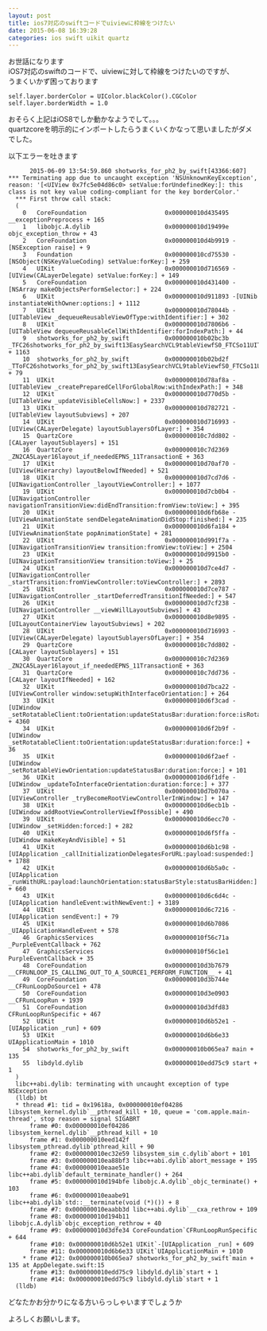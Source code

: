 ```yaml
---
layout: post
title: ios7対応のswiftコードでuiviewに枠線をつけたい
date: 2015-06-08 16:39:28
categories: ios swift uikit quartz
---
```

<!-- {% raw %} -->
<p>お世話になります<br>
iOS7対応のswiftのコードで、uiviewに対して枠線をつけたいのですが、<br>
うまくいかず困っております</p>

<pre><code>self.layer.borderColor = UIColor.blackColor().CGColor
self.layer.borderWidth = 1.0
</code></pre>

<p>おそらく上記はiOS8でしか動かなようでして。。。<br>
quartzcoreを明示的にインポートしたらうまくいくかなって思いましたがダメでした。</p>

<p>以下エラーを吐きます</p>

<pre><code>      2015-06-09 13:54:59.860 shotworks_for_ph2_by_swift[43366:607] *** Terminating app due to uncaught exception 'NSUnknownKeyException', reason: '[&lt;UIView 0x7fc5e04d86c0&gt; setValue:forUndefinedKey:]: this class is not key value coding-compliant for the key borderColor.'
  *** First throw call stack:
  (
    0   CoreFoundation                      0x000000010d435495 __exceptionPreprocess + 165
    1   libobjc.A.dylib                     0x000000010d19499e objc_exception_throw + 43
    2   CoreFoundation                      0x000000010d4b9919 -[NSException raise] + 9
    3   Foundation                          0x000000010cd75530 -[NSObject(NSKeyValueCoding) setValue:forKey:] + 259
    4   UIKit                               0x000000010d716569 -[UIView(CALayerDelegate) setValue:forKey:] + 149
    5   CoreFoundation                      0x000000010d431400 -[NSArray makeObjectsPerformSelector:] + 224
    6   UIKit                               0x000000010d911893 -[UINib instantiateWithOwner:options:] + 1112
    7   UIKit                               0x000000010d78044b -[UITableView _dequeueReusableViewOfType:withIdentifier:] + 302
    8   UIKit                               0x000000010d7806b6 -[UITableView dequeueReusableCellWithIdentifier:forIndexPath:] + 44
    9   shotworks_for_ph2_by_swift          0x000000010b02bc3b _TFC26shotworks_for_ph2_by_swift13EasySearchVCL9tableViewfS0_FTCSo11UITableView21cellForRowAtIndexPathCSo11NSIndexPath_CSo15UITableViewCell + 1163
    10  shotworks_for_ph2_by_swift          0x000000010b02bd2f _TToFC26shotworks_for_ph2_by_swift13EasySearchVCL9tableViewfS0_FTCSo11UITableView21cellForRowAtIndexPathCSo11NSIndexPath_CSo15UITableViewCell + 79
    11  UIKit                               0x000000010d78af8a -[UITableView _createPreparedCellForGlobalRow:withIndexPath:] + 348
    12  UIKit                               0x000000010d770d5b -[UITableView _updateVisibleCellsNow:] + 2337
    13  UIKit                               0x000000010d782721 -[UITableView layoutSubviews] + 207
    14  UIKit                               0x000000010d716993 -[UIView(CALayerDelegate) layoutSublayersOfLayer:] + 354
    15  QuartzCore                          0x000000010c7dd802 -[CALayer layoutSublayers] + 151
    16  QuartzCore                          0x000000010c7d2369 _ZN2CA5Layer16layout_if_neededEPNS_11TransactionE + 363
    17  UIKit                               0x000000010d70af70 -[UIView(Hierarchy) layoutBelowIfNeeded] + 521
    18  UIKit                               0x000000010d7cd7d6 -[UINavigationController _layoutViewController:] + 1077
    19  UIKit                               0x000000010d7cb0b4 -[UINavigationController navigationTransitionView:didEndTransition:fromView:toView:] + 395
    20  UIKit                               0x000000010d6fb68e -[UIViewAnimationState sendDelegateAnimationDidStop:finished:] + 235
    21  UIKit                               0x000000010d6fa184 +[UIViewAnimationState popAnimationState] + 281
    22  UIKit                               0x000000010d991f7a -[UINavigationTransitionView transition:fromView:toView:] + 2504
    23  UIKit                               0x000000010d9915b0 -[UINavigationTransitionView transition:toView:] + 25
    24  UIKit                               0x000000010d7ce4d7 -[UINavigationController _startTransition:fromViewController:toViewController:] + 2893
    25  UIKit                               0x000000010d7ce787 -[UINavigationController _startDeferredTransitionIfNeeded:] + 547
    26  UIKit                               0x000000010d7cf238 -[UINavigationController __viewWillLayoutSubviews] + 43
    27  UIKit                               0x000000010d8e9895 -[UILayoutContainerView layoutSubviews] + 202
    28  UIKit                               0x000000010d716993 -[UIView(CALayerDelegate) layoutSublayersOfLayer:] + 354
    29  QuartzCore                          0x000000010c7dd802 -[CALayer layoutSublayers] + 151
    30  QuartzCore                          0x000000010c7d2369 _ZN2CA5Layer16layout_if_neededEPNS_11TransactionE + 363
    31  QuartzCore                          0x000000010c7dd736 -[CALayer layoutIfNeeded] + 162
    32  UIKit                               0x000000010d7bca22 -[UIViewController window:setupWithInterfaceOrientation:] + 264
    33  UIKit                               0x000000010d6f3cad -[UIWindow _setRotatableClient:toOrientation:updateStatusBar:duration:force:isRotating:] + 4360
    34  UIKit                               0x000000010d6f2b9f -[UIWindow _setRotatableClient:toOrientation:updateStatusBar:duration:force:] + 36
    35  UIKit                               0x000000010d6f2aef -[UIWindow _setRotatableViewOrientation:updateStatusBar:duration:force:] + 101
    36  UIKit                               0x000000010d6f1dfe -[UIWindow _updateToInterfaceOrientation:duration:force:] + 377
    37  UIKit                               0x000000010d7b070a -[UIViewController _tryBecomeRootViewControllerInWindow:] + 147
    38  UIKit                               0x000000010d6ecb1b -[UIWindow addRootViewControllerViewIfPossible] + 490
    39  UIKit                               0x000000010d6ecc70 -[UIWindow _setHidden:forced:] + 282
    40  UIKit                               0x000000010d6f5ffa -[UIWindow makeKeyAndVisible] + 51
    41  UIKit                               0x000000010d6b1c98 -[UIApplication _callInitializationDelegatesForURL:payload:suspended:] + 1788
    42  UIKit                               0x000000010d6b5a0c -[UIApplication _runWithURL:payload:launchOrientation:statusBarStyle:statusBarHidden:] + 660
    43  UIKit                               0x000000010d6c6d4c -[UIApplication handleEvent:withNewEvent:] + 3189
    44  UIKit                               0x000000010d6c7216 -[UIApplication sendEvent:] + 79
    45  UIKit                               0x000000010d6b7086 _UIApplicationHandleEvent + 578
    46  GraphicsServices                    0x000000010f56c71a _PurpleEventCallback + 762
    47  GraphicsServices                    0x000000010f56c1e1 PurpleEventCallback + 35
    48  CoreFoundation                      0x000000010d3b7679 __CFRUNLOOP_IS_CALLING_OUT_TO_A_SOURCE1_PERFORM_FUNCTION__ + 41
    49  CoreFoundation                      0x000000010d3b744e __CFRunLoopDoSource1 + 478
    50  CoreFoundation                      0x000000010d3e0903 __CFRunLoopRun + 1939
    51  CoreFoundation                      0x000000010d3dfd83 CFRunLoopRunSpecific + 467
    52  UIKit                               0x000000010d6b52e1 -[UIApplication _run] + 609
    53  UIKit                               0x000000010d6b6e33 UIApplicationMain + 1010
    54  shotworks_for_ph2_by_swift          0x000000010b065ea7 main + 135
    55  libdyld.dylib                       0x000000010edd75c9 start + 1
  )
  libc++abi.dylib: terminating with uncaught exception of type NSException
  (lldb) bt
  * thread #1: tid = 0x19618a, 0x000000010ef04286 libsystem_kernel.dylib`__pthread_kill + 10, queue = 'com.apple.main-thread', stop reason = signal SIGABRT
      frame #0: 0x000000010ef04286 libsystem_kernel.dylib`__pthread_kill + 10
      frame #1: 0x000000010eed142f libsystem_pthread.dylib`pthread_kill + 90
      frame #2: 0x000000010ec32e59 libsystem_sim_c.dylib`abort + 101
      frame #3: 0x000000010ea88bf3 libc++abi.dylib`abort_message + 195
      frame #4: 0x000000010eaae51e libc++abi.dylib`default_terminate_handler() + 264
      frame #5: 0x000000010d194bfe libobjc.A.dylib`_objc_terminate() + 103
      frame #6: 0x000000010eaabe91 libc++abi.dylib`std::__terminate(void (*)()) + 8
      frame #7: 0x000000010eaabb3d libc++abi.dylib`__cxa_rethrow + 109
      frame #8: 0x000000010d194b11 libobjc.A.dylib`objc_exception_rethrow + 40
      frame #9: 0x000000010d3dfe34 CoreFoundation`CFRunLoopRunSpecific + 644
      frame #10: 0x000000010d6b52e1 UIKit`-[UIApplication _run] + 609
      frame #11: 0x000000010d6b6e33 UIKit`UIApplicationMain + 1010
    * frame #12: 0x000000010b065ea7 shotworks_for_ph2_by_swift`main + 135 at AppDelegate.swift:15
      frame #13: 0x000000010edd75c9 libdyld.dylib`start + 1
      frame #14: 0x000000010edd75c9 libdyld.dylib`start + 1
  (lldb)
</code></pre>

<p>どなたかお分かりになる方いらっしゃいますでしょうか</p>

<p>よろしくお願いします。</p>
<!-- {% endraw %} -->
